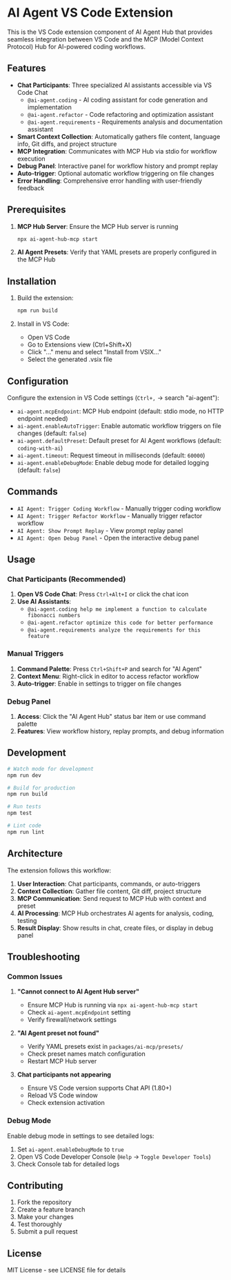 # AI Agent VS Code Extension

This is the VS Code extension component of AI Agent Hub that provides seamless integration between VS Code and the MCP (Model Context Protocol) Hub for AI-powered coding workflows.

## Features

- **Chat Participants**: Three specialized AI assistants accessible via VS Code Chat
  - `@ai-agent.coding` - AI coding assistant for code generation and implementation
  - `@ai-agent.refactor` - Code refactoring and optimization assistant
  - `@ai-agent.requirements` - Requirements analysis and documentation assistant
- **Smart Context Collection**: Automatically gathers file content, language info, Git diffs, and project structure
- **MCP Integration**: Communicates with MCP Hub via stdio for workflow execution
- **Debug Panel**: Interactive panel for workflow history and prompt replay
- **Auto-trigger**: Optional automatic workflow triggering on file changes
- **Error Handling**: Comprehensive error handling with user-friendly feedback

## Prerequisites

1. **MCP Hub Server**: Ensure the MCP Hub server is running
   ```bash
   npx ai-agent-hub-mcp start
   ```

2. **AI Agent Presets**: Verify that YAML presets are properly configured in the MCP Hub

## Installation

1. Build the extension:
   ```bash
   npm run build
   ```

2. Install in VS Code:
   - Open VS Code
   - Go to Extensions view (Ctrl+Shift+X)
   - Click "..." menu and select "Install from VSIX..."
   - Select the generated .vsix file

## Configuration

Configure the extension in VS Code settings (`Ctrl+,` → search "ai-agent"):

- `ai-agent.mcpEndpoint`: MCP Hub endpoint (default: stdio mode, no HTTP endpoint needed)
- `ai-agent.enableAutoTrigger`: Enable automatic workflow triggers on file changes (default: `false`)
- `ai-agent.defaultPreset`: Default preset for AI Agent workflows (default: `coding-with-ai`)
- `ai-agent.timeout`: Request timeout in milliseconds (default: `60000`)
- `ai-agent.enableDebugMode`: Enable debug mode for detailed logging (default: `false`)

## Commands

- `AI Agent: Trigger Coding Workflow` - Manually trigger coding workflow
- `AI Agent: Trigger Refactor Workflow` - Manually trigger refactor workflow  
- `AI Agent: Show Prompt Replay` - View prompt replay panel
- `AI Agent: Open Debug Panel` - Open the interactive debug panel

## Usage

### Chat Participants (Recommended)

1. **Open VS Code Chat**: Press `Ctrl+Alt+I` or click the chat icon
2. **Use AI Assistants**:
   - `@ai-agent.coding help me implement a function to calculate fibonacci numbers`
   - `@ai-agent.refactor optimize this code for better performance`
   - `@ai-agent.requirements analyze the requirements for this feature`

### Manual Triggers

1. **Command Palette**: Press `Ctrl+Shift+P` and search for "AI Agent"
2. **Context Menu**: Right-click in editor to access refactor workflow
3. **Auto-trigger**: Enable in settings to trigger on file changes

### Debug Panel

1. **Access**: Click the "AI Agent Hub" status bar item or use command palette
2. **Features**: View workflow history, replay prompts, and debug information

## Development

```bash
# Watch mode for development
npm run dev

# Build for production
npm run build

# Run tests
npm test

# Lint code
npm run lint
```

## Architecture

The extension follows this workflow:

1. **User Interaction**: Chat participants, commands, or auto-triggers
2. **Context Collection**: Gather file content, Git diff, project structure
3. **MCP Communication**: Send request to MCP Hub with context and preset
4. **AI Processing**: MCP Hub orchestrates AI agents for analysis, coding, testing
5. **Result Display**: Show results in chat, create files, or display in debug panel

## Troubleshooting

### Common Issues

1. **"Cannot connect to AI Agent Hub server"**
   - Ensure MCP Hub is running via `npx ai-agent-hub-mcp start`
   - Check `ai-agent.mcpEndpoint` setting
   - Verify firewall/network settings

2. **"AI Agent preset not found"**
   - Verify YAML presets exist in `packages/ai-mcp/presets/`
   - Check preset names match configuration
   - Restart MCP Hub server

3. **Chat participants not appearing**
   - Ensure VS Code version supports Chat API (1.80+)
   - Reload VS Code window
   - Check extension activation

### Debug Mode

Enable debug mode in settings to see detailed logs:
1. Set `ai-agent.enableDebugMode` to `true`
2. Open VS Code Developer Console (`Help` → `Toggle Developer Tools`)
3. Check Console tab for detailed logs

## Contributing

1. Fork the repository
2. Create a feature branch
3. Make your changes
4. Test thoroughly
5. Submit a pull request

## License
 
 MIT License - see LICENSE file for details